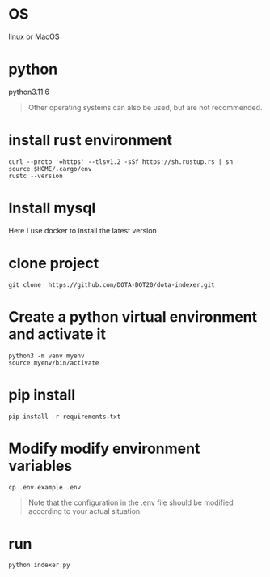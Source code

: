 # OS
linux or MacOS

# python
python3.11.6

> Other operating systems can also be used, but are not recommended.
# install rust environment
```angular2html
curl --proto '=https' --tlsv1.2 -sSf https://sh.rustup.rs | sh
source $HOME/.cargo/env
rustc --version

```

#  Install mysql
Here I use docker to install the latest version
# clone project
```
git clone  https://github.com/DOTA-DOT20/dota-indexer.git 
```
# Create a python virtual environment and activate it
```angular2html
python3 -m venv myenv
source myenv/bin/activate
```
# pip install
```angular2html
pip install -r requirements.txt
```
# Modify modify environment variables

```angular2html
cp .env.example .env
```
> Note that the configuration in the .env file should be modified according to your actual situation.

# run
```angular2html
python indexer.py
```



